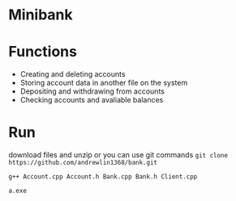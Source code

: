 # Minibank

# Functions

- Creating and deleting accounts
- Storing account data in another file on the system
- Depositing and withdrawing from accounts
- Checking accounts and avaliable balances 

# Run
download files and unzip or you can use git commands
```git clone https://github.com/andrewlin1368/bank.git```

```g++ Account.cpp Account.h Bank.cpp Bank.h Client.cpp```

```a.exe```


